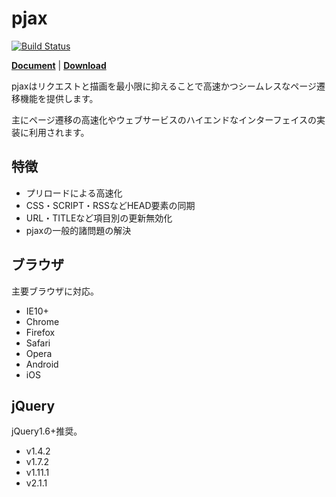 # pjax
[![Build Status](https://travis-ci.org/falsandtru/jquery.pjax.js.svg?branch=master)](https://travis-ci.org/falsandtru/jquery.pjax.js)

**[Document](http://falsandtru.github.io/jquery.pjax.js/)**
 | 
**[Download](https://github.com/falsandtru/jquery.pjax.js/releases)**


pjaxはリクエストと描画を最小限に抑えることで高速かつシームレスなページ遷移機能を提供します。

主にページ遷移の高速化やウェブサービスのハイエンドなインターフェイスの実装に利用されます。

## 特徴

* プリロードによる高速化
* CSS・SCRIPT・RSSなどHEAD要素の同期
* URL・TITLEなど項目別の更新無効化
* pjaxの一般的諸問題の解決

## ブラウザ
主要ブラウザに対応。

* IE10+
* Chrome
* Firefox
* Safari
* Opera
* Android
* iOS

## jQuery
jQuery1.6+推奨。

* v1.4.2
* v1.7.2
* v1.11.1
* v2.1.1
